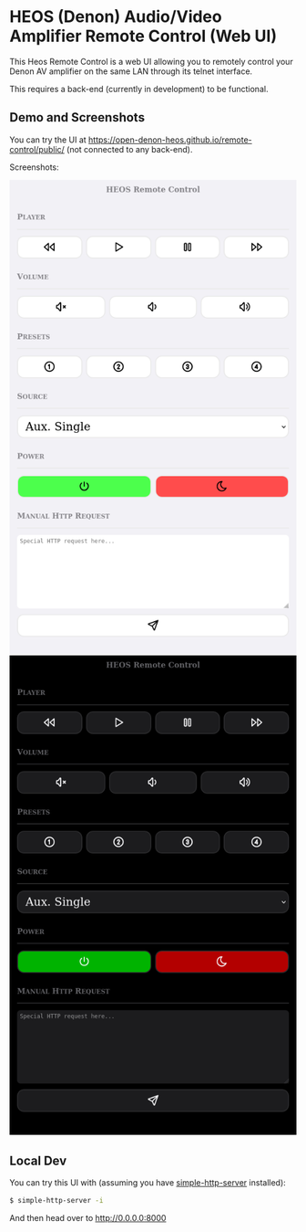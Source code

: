 # HEOS (Denon) Audio/Video Amplifier Remote Control (Web UI)

This Heos Remote Control is a web UI allowing you to remotely
control your Denon AV amplifier on the same LAN through its telnet
interface.

This requires a back-end (currently in development) to be functional.

## Demo and Screenshots

You can try the UI at https://open-denon-heos.github.io/remote-control/public/ (not
connected to any back-end).

Screenshots:

![Screenshot of the dark theme](./screenshots/light_theme.png "Light Theme")
![Screenshot of the dark theme](./screenshots/dark_theme.png "Dark Theme")

## Local Dev

You can try this UI with (assuming you have [simple-http-server](https://github.com/TheWaWaR/simple-http-server) installed):

```sh
$ simple-http-server -i
```

And then head over to http://0.0.0.0:8000
